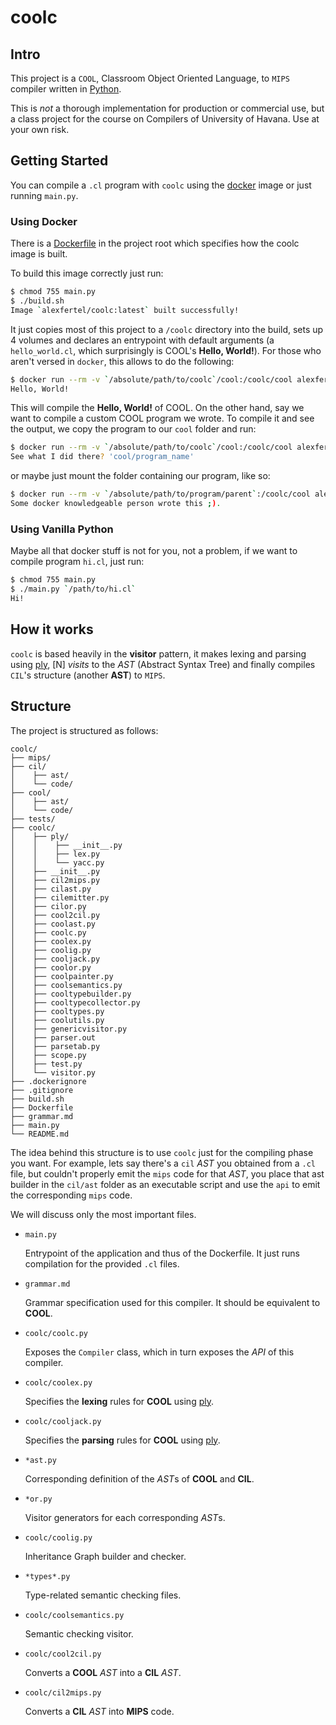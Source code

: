 # coolc

## Intro

This project is a `COOL`, Classroom Object Oriented Language, to `MIPS` compiler written in [Python](http://python.org).

This is *not* a thorough implementation for production or commercial use, but a class project for the course on Compilers of University of Havana. Use at your own risk.

## Getting Started

You can compile a `.cl` program with `coolc` using the [docker](http://docker.com) image or just running `main.py`.

### Using Docker

There is a [Dockerfile](Dockerfile) in the project root which specifies how the coolc image is built.

To build this image correctly just run:

```bash
$ chmod 755 main.py
$ ./build.sh
Image `alexfertel/coolc:latest` built successfully!
```

It just copies most of this project to a `/coolc` directory into the build, sets up 4 volumes and declares an entrypoint with default arguments (a `hello_world.cl`, which surprisingly is COOL's **Hello, World!**). For those who aren't versed in `docker`, this allows to do the following:

```bash
$ docker run --rm -v `/absolute/path/to/coolc`/cool:/coolc/cool alexfertel/coolc
Hello, World!
```

This will compile the **Hello, World!** of COOL. On the other hand, say we want to compile a custom COOL program we wrote. To compile it and see the output, we copy the program to our `cool` folder and run:

```bash
$ docker run --rm -v `/absolute/path/to/coolc`/cool:/coolc/cool alexfertel/coolc cool/`program_name`
See what I did there? 'cool/program_name'
```

or maybe just mount the folder containing our program, like so:

```bash
$ docker run --rm -v `/absolute/path/to/program/parent`:/coolc/cool alexfertel/coolc cool/`program_name`
Some docker knowledgeable person wrote this ;).
```

### Using Vanilla Python

Maybe all that docker stuff is not for you, not a problem, if we want to compile program `hi.cl`, just run:

```bash
$ chmod 755 main.py
$ ./main.py `/path/to/hi.cl`
Hi!
```

## How it works

`coolc` is based heavily in the **visitor** pattern, it makes lexing and parsing using [ply](https://en.wikipedia.org/wiki/PLY_(Python_Lex-Yacc)), \[N\] *visits* to the *AST* (Abstract Syntax Tree) and finally compiles `CIL`'s structure (another **AST**) to `MIPS`.

## Structure

The project is structured as follows:

    coolc/
    ├── mips/
    ├── cil/
    │    ├── ast/
    │    └── code/
    ├── cool/
    │    ├── ast/
    │    └── code/
    ├── tests/
    ├── coolc/
    │    ├── ply/
    │    │    ├── __init__.py
    │    │    ├── lex.py
    │    │    └── yacc.py
    │    ├── __init__.py
    │    ├── cil2mips.py
    │    ├── cilast.py
    │    ├── cilemitter.py
    │    ├── cilor.py
    │    ├── cool2cil.py
    │    ├── coolast.py
    │    ├── coolc.py
    │    ├── coolex.py
    │    ├── coolig.py
    │    ├── cooljack.py
    │    ├── coolor.py
    │    ├── coolpainter.py
    │    ├── coolsemantics.py
    │    ├── cooltypebuilder.py
    │    ├── cooltypecollector.py
    │    ├── cooltypes.py
    │    ├── coolutils.py
    │    ├── genericvisitor.py
    │    ├── parser.out
    │    ├── parsetab.py
    │    ├── scope.py
    │    ├── test.py
    │    └── visitor.py
    ├── .dockerignore
    ├── .gitignore
    ├── build.sh
    ├── Dockerfile
    ├── grammar.md
    ├── main.py
    └── README.md

The idea behind this structure is to use `coolc` just for the compiling phase you want. For example, lets say there's a `cil` *AST* you obtained from a `.cl` file, but couldn't properly emit the `mips` code for that *AST*, you place that ast builder in the `cil/ast` folder as an executable script and use the `api` to emit the corresponding `mips` code.

We will discuss only the most important files.

* `main.py`

    Entrypoint of the application and thus of the Dockerfile. It just runs compilation for the provided `.cl` files.

* `grammar.md`

    Grammar specification used for this compiler. It should be equivalent to **COOL**.

* `coolc/coolc.py`

    Exposes the `Compiler` class, which in turn exposes the *API* of this compiler.

* `coolc/coolex.py`

    Specifies the **lexing** rules for **COOL** using [ply](https://en.wikipedia.org/wiki/PLY_(Python_Lex-Yacc)).

* `coolc/cooljack.py`

    Specifies the **parsing** rules for **COOL** using [ply](https://en.wikipedia.org/wiki/PLY_(Python_Lex-Yacc)).

* `*ast.py`

    Corresponding definition of the *AST*s of **COOL** and **CIL**.

* `*or.py`

    Visitor generators for each corresponding *AST*s.

* `coolc/coolig.py`

    Inheritance Graph builder and checker.

* `*types*.py`

    Type-related semantic checking files.

* `coolc/coolsemantics.py`

    Semantic checking visitor.

* `coolc/cool2cil.py`

    Converts a **COOL** *AST* into a **CIL** *AST*.

* `coolc/cil2mips.py`

    Converts a **CIL** *AST* into **MIPS** code.

